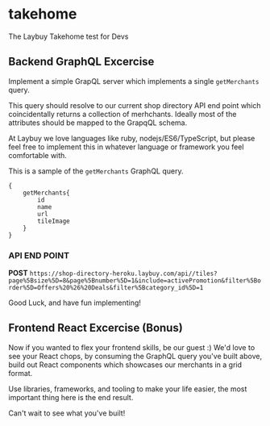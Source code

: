 # takehome
The Laybuy Takehome test for Devs

## Backend GraphQL Excercise
Implement a simple GrapQL server which implements a single `getMerchants` query.

This query should resolve to our current shop directory API end point which coincidentally returns a collection of merhchants. Ideally most of the attributes should be mapped to the GrapqQL schema.

At Laybuy we love languages like ruby, nodejs/ES6/TypeScript, but please feel free to implement this in whatever language or framework you feel comfortable with.

This is a sample of the `getMerchants` GraphQL query.
```
{
    getMerchants{
        id
        name
        url
        tileImage
    } 
}
```

### API END POINT
**POST** `https://shop-directory-heroku.laybuy.com/api//tiles?page%5Bsize%5D=8&page%5Bnumber%5D=1&include=activePromotion&filter%5Border%5D=Offers%20%26%20Deals&filter%5Bcategory_id%5D=1`

Good Luck, and have fun implementing!

## Frontend React Excercise (Bonus)

Now if you wanted to flex your frontend skills, be our guest :) We'd love to see your React chops, by consuming the GraphQL query you've built above, build out React components which showcases our merchants in a grid format.

Use libraries, frameworks, and tooling to make your life easier, the most important thing here is the end result. 

Can't wait to see what you've built!


